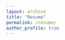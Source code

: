 ```yaml
---
layout: archive
title: "Resume"
permalink: /resume/
author_profile: true
---
```


<object data="{{ site.url }}{{ site.baseurl }}/files/daniel_groneberg_dsi_resume_template.pdf" width="1000" height="1000" type="application/pdf"></object>
